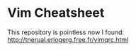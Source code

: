Vim Cheatsheet
==============

This repository is pointless now I found: http://tnerual.eriogerg.free.fr/vimqrc.html
